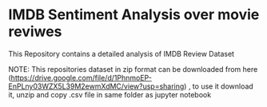 # IMDB Sentiment Analysis over movie reviwes
This Repository contains a detailed analysis of IMDB Review Dataset

NOTE: This repositories  dataset in zip format can be downloaded from here (https://drive.google.com/file/d/1PhnmoEP-EnPLny03WZX5L39M2ewmXdMC/view?usp=sharing) , to use it download it, unzip and copy .csv file in same folder as jupyter notebook 
